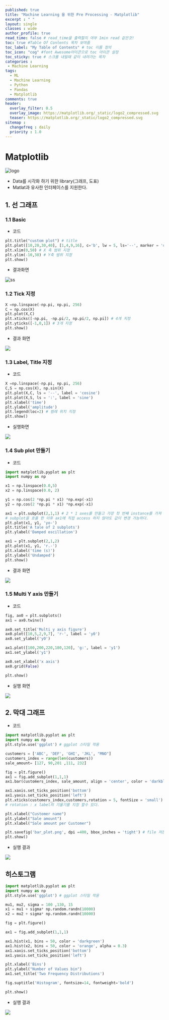```yaml
---
published: true
title: "Machine Learning 을 위한 Pre Processing - Matplotlib"
excerpt : " "
layout: single
classes : wide
author_profile: true
read_time: false # read_time을 출력할지 여부 1min read 같은것!
toc: true #Table Of Contents 목차 보여줌
toc_label: "My Table of Contents" # toc 이름 정의
toc_icon: "cog" #font Awesome아이콘으로 toc 아이콘 설정
toc_sticky: true # 스크롤 내릴때 같이 내려가는 목차
categories :
 - Machine Learning
tags: 
  - ML
  - Machine Learning
  - Python
  - Pandas
  - Matplotlib
comments: true
header:
  overlay_filter: 0.5
  overlay_image: https://matplotlib.org/_static/logo2_compressed.svg
  teaser: https://matplotlib.org/_static/logo2_compressed.svg
sitemap :
  changefreq : daily
  priority : 1.0
---
```


# Matplotlib

![logo](https://img1.daumcdn.net/thumb/R800x0/?scode=mtistory2&fname=https%3A%2F%2Ft1.daumcdn.net%2Fcfile%2Ftistory%2F99F963385B1E17B318)

- Data를 시각화 하기 위한 library(그래프, 도표)
- Matlat과 유사한 인터페이스를 지원한다.

## 1. 선 그래프

### 1.1 Basic

- 코드

~~~python
plt.title("custom plot") # title
plt.plot([10,20,30,40], [1,4,9,16], c='b', lw = 5, ls='--', marker = 'o', ms=15, mec='g', mew =5, mfc = 'r')
plt.xlim(0,50) # X 축 범위 지정
plt.ylim(-10,30) # Y축 범위 지정
plt.show()
~~~

- 결과화면

![ss](/assets/images/Figure_1.png)

### 1.2 Tick 지정

~~~python
X =np.linspace(-np.pi, np.pi, 256)
C = np.cos(X)
plt.plot(X,C)
plt.xticks([-np.pi, -np.pi/2, np.pi/2, np.pi]) # 4개 지정
plt.yticks([-1,0,1]) # 3개 지정
plt.show()
~~~

- 결과 화면

![](/assets/images/2019-10-31-11-08-51.png)

### 1.3 Label, Title 지정

- 코드

~~~python
X =np.linspace(-np.pi, np.pi, 256)
C,S = np.cos(X), np.sin(X)
plt.plot(X,C, ls = '--', label = 'cosine')
plt.plot(X,S, ls = ':', label = 'sine')
plt.xlabel('time')
plt.ylabel('amplitude')
plt.legend(loc=2) # 범례 위치 지정
plt.show()
~~~

- 실행화면

![](/assets/images/2019-10-31-11-02-41.png)

### 1.4 Sub plot 만들기

- 코드

~~~python
import matplotlib.pyplot as plt
import numpy as np

x1 = np.linspace(0.0,5)
x2 = np.linspace(0.0, 2)

y1 = np.cos(2 *np.pi * x1) *np.exp(-x1)
y2 = np.cos(2 *np.pi * x1) *np.exp(-x1)

ax1 = plt.subplot(2,1,1) # 2 * 1 axes를 만들고 가장 첫 번째 instance를 가져 온다
# subplot을 호출 한 이후 ax1에 직접 access 하지 않아도 값이 변경 가능하다.
plt.plot(x1, y1, 'yo-')
plt.title('A tale of 2 subplots')
plt.ylabel('Damped oscillation')

ax1 = plt.subplot(2,1,2)
plt.plot(x1, y1, 'r.-')
plt.xlabel('time (s)')
plt.ylabel('Undamped')
plt.show()
~~~

- 결과 화면

![](/assets/images/2019-10-31-11-25-20.png)

### 1.5 Multi Y axis 만들기

- 코드

~~~ python
fig, ax0 = plt.subplots()
ax1 = ax0.twinx()

ax0.set_title('Multi y axis figure')
ax0.plot([10,5,2,9,7], 'r-', label = 'y0')
ax0.set_ylabel('y0')

ax1.plot([100,200,220,180,120], 'g:', label = 'y1')
ax1.set_ylabel('y1')

ax0.set_xlabel('x axis')
ax0.grid(False)

plt.show()
~~~

- 실행 화면

![](/assets/images/2019-10-31-11-34-55.png)

## 2. 막대 그래프

- 코드

~~~python
import matplotlib.pyplot as plt
import numpy as np
plt.style.use('ggplot') # ggplot 스타일 적용

customers = ['ABC', 'DEF', 'GHI', 'JKL', "MNO"]
customers_index = range(len(customers))
sale_amount= [127, 90,201 ,111, 232]

fig = plt.figure()
ax1 = fig.add_subplot(1,1,1)
ax1.bar(customers_index, sale_amount, align = 'center', color = 'darkblue')

ax1.xaxis.set_ticks_position('bottom')
ax1.yaxis.set_ticks_position('left')
plt.xticks(customers_index,customers,rotation = 5, fontSize = 'small') 
# rotation : x label의 기울기를 지정 할수 있다.  

plt.xlabel("Customer name")
plt.ylabel("Sale amount")
plt.xlabel("Sale amount per Customer")

plt.savefig('bar_plot.png', dpi =400, bbox_inches = 'tight') # file 저장
plt.show()
~~~

- 실행 결과

![](/assets/images/2019-10-31-11-49-43.png)

## 히스토그램

~~~python
import matplotlib.pyplot as plt
import numpy as np
plt.style.use('ggplot') # ggplot 스타일 적용

mu1, mu2, sigma = 100 ,130, 15
x1 = mu1 + sigma* np.random.randn(10000)
x2 = mu2 + sigma* np.random.randn(10000)

fig = plt.figure()

ax1 = fig.add_subplot(1,1,1)

ax1.hist(x1, bins = 50, color = 'darkgreen')
ax1.hist(x2, bins = 50, color = 'orange', alpha = 0.3)
ax1.xaxis.set_ticks_position('bottom')
ax1.yaxis.set_ticks_position('left')

plt.xlabel('Bins')
plt.ylabel("Number of Values bin")
ax1.set_title('Two Frequency Distributions')

fig.suptitle('Histogram', fontsize=14, fontweight='bold')

plt.show()

~~~

- 실행 결과

![](/assets/images/2019-10-31-13-52-05.png)
